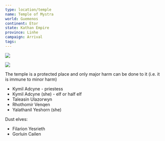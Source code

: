 ```yaml
---
type: location/temple
name: Temple of Mystra
world: Guemenos
continent: Etor
state: Kathan Empire
province: Linhe
campaign: Arrival
tags: 
---
```


![](https://i.imgur.com/fofoMct.png)

![](https://i.imgur.com/hw7JKC0.png)

The temple is a protected place and only major harm can be done to it (i.e. it is immune to minor harm)


- Kymil Adcyne - priestess
- Kymil Adcyne (she) - elf or half elf
- Taleasin Ulazorwyn
- Rhothomir Venqen
- Yalathanil Yeshorn (she)

Dust elves:
- Filarion Yesrieth
- Gorluin Cailen
